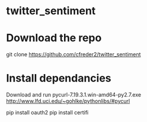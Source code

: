 twitter_sentiment
=================


Download the repo
=================
git clone https://github.com/cfreder2/twitter_sentiment

Install dependancies
=================
Download and run pycurl-7.19.3.1.win-amd64-py2.7.exe
http://www.lfd.uci.edu/~gohlke/pythonlibs/#pycurl

pip install oauth2
pip install certifi
